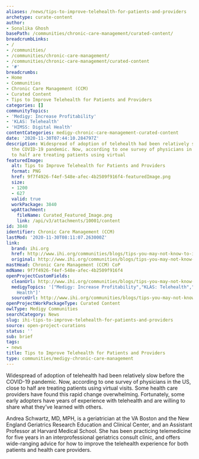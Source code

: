 ```yaml
---
aliases: /news/tips-to-improve-telehealth-for-patients-and-providers
archetype: curate-content
author:
- Sonalika Ghosh
basePath: /communities/chronic-care-management/curated-content/
breadcrumbLinks:
- /
- /communities/
- /communities/chronic-care-management/
- /communities/chronic-care-management/curated-content
- '#'
breadcrumbs:
- Home
- Communities
- Chronic Care Management (CCM)
- Curated Content
- Tips to Improve Telehealth for Patients and Providers
categories: []
communityTopics:
- 'Medigy: Increase Profitability'
- 'KLAS: Telehealth'
- 'HIMSS: Digital Health'
contentCategories: medigy-chronic-care-management-curated-content
date: '2020-11-30T07:44:10.284797Z'
description: Widespread of adoption of telehealth had been relatively slow before
  the COVID-19 pandemic. Now, according to one survey of physicians in the US, close
  to half are treating patients using virtual
featuredImage:
  alt: Tips to Improve Telehealth for Patients and Providers
  format: PNG
  href: 9f7f4926-f4ef-548e-afec-4b2509f916f4-featuredImage.png
  size:
  - 1200
  - 627
  valid: true
  workPackage: 3840
  wpAttachment:
    fileName: Curated_Featured_Image.png
    link: /api/v3/attachments/10001/content
id: 3840
identifier: Chronic Care Management (CCM)
lastMod: '2020-11-30T08:11:07.263000Z'
link:
  brand: ihi.org
  href: http://www.ihi.org/communities/blogs/tips-you-may-not-know-to-improve-telehealth-for-patients-and-providers
  original: http://www.ihi.org/communities/blogs/tips-you-may-not-know-to-improve-telehealth-for-patients-and-providers
mastHead: Chronic Care Management (CCM) CoP
mdName: 9f7f4926-f4ef-548e-afec-4b2509f916f4
openProjectCustomFields:
  cleanUrl: http://www.ihi.org/communities/blogs/tips-you-may-not-know-to-improve-telehealth-for-patients-and-providers
  medigyTopics: '["Medigy: Increase Profitability","KLAS: Telehealth","HIMSS: Digital
    Health"]'
  sourceUrl: http://www.ihi.org/communities/blogs/tips-you-may-not-know-to-improve-telehealth-for-patients-and-providers
openProjectWorkPackageType: Curated Content
owlType: Medigy Communities
searchCategory: News
slug: ihi-tips-to-improve-telehealth-for-patients-and-providers
source: open-project-curations
status: ''
sub: brief
tags:
- news
title: Tips to Improve Telehealth for Patients and Providers
type: communities/medigy-chronic-care-management
---
```


Widespread of adoption of telehealth had been relatively slow before the COVID-19 pandemic. Now, according to one survey of physicians in the US, close to half are treating patients using virtual visits. Some health care providers have found this rapid change overwhelming. Fortunately, some early adopters have years of experience with telehealth and are willing to share what they’ve learned with others.

Andrea Schwartz, MD, MPH, is a geriatrician at the VA Boston and the New England Geriatrics Research Education and Clinical Center, and an Assistant Professor at Harvard Medical School. She has been practicing telemedicine for five years in an interprofessional geriatrics consult clinic, and offers wide-ranging advice for how to improve the telehealth experience for both patients and health care providers.
